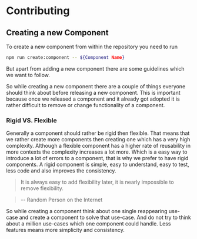# Contributing

## Creating a new Component

To create a new component from within the repository you need to run

```sh
npm run create:component -- ${Component Name}
```

But apart from adding a new component there are some guidelines which we want to follow.

So while creating a new component there are a couple of things everyone should think about before releasing a new component. This is important because once we released a component and it already got adopted it is rather difficult to remove or change functionality of a component.

### Rigid VS. Flexible

Generally a component should rather be rigid then flexible. That means that we rather create more components then creating one which has a very high complexity. Although a flexible component has a higher rate of reusability in more contexts the complexity increases a lot more. Which is a easy way to introduce a lot of errors to a component, that is why we prefer to have rigid components. A rigid component is simple, easy to understand, easy to test, less code and also improves the consistency.

> It is always easy to add flexibility later, it is nearly impossible to remove flexibility.

> -- Random Person on the Internet

So while creating a component think about one single reappearing use-case and create a component to solve that use-case. And do not try to think about a million use-cases which one component could handle. Less features means more simplicity and consistency.
